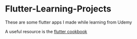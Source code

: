 # Flutter-Learning-Projects
These are some flutter apps I made while learning from Udemy

A useful resource is the [flutter cookbook](https://flutter.dev/docs/cookbook)
